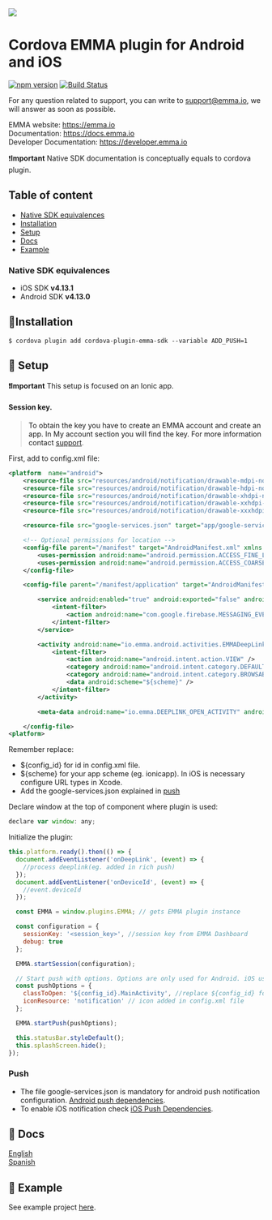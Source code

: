 <img src="https://emma.io/wp-content/uploads/2019/06/Logotipo-EMMA-Medium.png">

# Cordova EMMA plugin for Android and iOS

[![npm version](https://badge.fury.io/js/cordova-plugin-emma-sdk.svg)](https://badge.fury.io/js/cordova-plugin-emma-sdk)
[![Build Status](https://travis-ci.org/EMMADevelopment/Cordova-Plugin-EMMA-SDK.svg?branch=master)](https://travis-ci.org/EMMADevelopment/Cordova-Plugin-EMMA-SDK)

For any question related to support, you can write to support@emma.io, we will answer as soon as possible.

EMMA website: https://emma.io <br/>
Documentation: https://docs.emma.io <br/>
Developer Documentation: https://developer.emma.io <br />

❗️**Important** Native SDK documentation is conceptually equals to cordova plugin.

## Table of content

- [Native SDK equivalences](#native-sdk-equivalences)
- [Installation](#installation)
- [Setup](#setup)
- [Docs](#docs)
- [Example](#example)

### <a id="native-sdk-equivalences"> Native SDK equivalences

- iOS SDK **v4.13.1**
- Android SDK **v4.13.0**

## <a id="installation">📲Installation

```
$ cordova plugin add cordova-plugin-emma-sdk --variable ADD_PUSH=1
```

## <a id="setup"> 🚀 Setup

**❗️Important**
This setup is focused on an Ionic app.

#### Session key.

> To obtain the key you have to create an EMMA account and create an app. In My account section you will find the key. For more information contact [support](support@emma.io).

First, add to config.xml file:

```xml
<platform  name="android">
	<resource-file src="resources/android/notification/drawable-mdpi-notification.png" target="app/src/main/res/drawable-mdpi/notification.png" />
	<resource-file src="resources/android/notification/drawable-hdpi-notification.png" target="app/src/main/res/drawable-hdpi/notification.png" />
	<resource-file src="resources/android/notification/drawable-xhdpi-notification.png" target="app/src/main/res/drawable-xhdpi/notification.png" />
	<resource-file src="resources/android/notification/drawable-xxhdpi-notification.png" target="app/src/main/res/drawable-xxhdpi/notification.png" />
	<resource-file src="resources/android/notification/drawable-xxxhdpi-notification.png" target="app/src/main/res/drawable-xxxhdpi/notification.png" />

	<resource-file src="google-services.json" target="app/google-services.json" />

	<!-- Optional permissions for location -->
	<config-file parent="/manifest" target="AndroidManifest.xml" xmlns:android="http://schemas.android.com/apk/res/android">
		<uses-permission android:name="android.permission.ACCESS_FINE_LOCATION" />
		<uses-permission android:name="android.permission.ACCESS_COARSE_LOCATION" />
	</config-file>

	<config-file parent="/manifest/application" target="AndroidManifest.xml" xmlns:android="http://schemas.android.com/apk/res/android">

		<service android:enabled="true" android:exported="false" android:name="io.emma.android.push.EMMAFcmMessagingService">
			<intent-filter>
				<action android:name="com.google.firebase.MESSAGING_EVENT" />
			</intent-filter>
		</service>

		<activity android:name="io.emma.android.activities.EMMADeepLinkActivity" android:noHistory="true" android:theme="@android:style/Theme.NoDisplay">
			<intent-filter>
				<action android:name="android.intent.action.VIEW" />
				<category android:name="android.intent.category.DEFAULT" />
				<category android:name="android.intent.category.BROWSABLE" />
				<data android:scheme="${scheme}" />
			</intent-filter>
		</activity>

		<meta-data android:name="io.emma.DEEPLINK_OPEN_ACTIVITY" android:value="${config_id}.MainActivity" />

	</config-file>
<platform>
```

Remember replace:

- \${config_id} for id in config.xml file.
- \${scheme} for your app scheme (eg. ionicapp). In iOS is necessary configure URL types in Xcode.
- Add the google-services.json explained in [push](#push)

Declare window at the top of component where plugin is used:

```javascript
declare var window: any;
```

Initialize the plugin:

```javascript
this.platform.ready().then(() => {
  document.addEventListener('onDeepLink', (event) => {
    //process deeplink(eg. added in rich push)
  });
  document.addEventListener('onDeviceId', (event) => {
    //event.deviceId
  });

  const EMMA = window.plugins.EMMA; // gets EMMA plugin instance

  const configuration = {
    sessionKey: '<session_key>', //session key from EMMA Dashboard
    debug: true
  };

  EMMA.startSession(configuration);

  // Start push with options. Options are only used for Android. iOS use default app icon and open default controller
  const pushOptions = {
    classToOpen: '${config_id}.MainActivity', //replace ${config_id} for id in config.xml file
    iconResource: 'notification' // icon added in config.xml file
  };

  EMMA.startPush(pushOptions);

  this.statusBar.styleDefault();
  this.splashScreen.hide();
});
```

### <a id="push"> Push

- The file google-services.json is mandatory for android push notification configuration. [Android push dependencies](https://developer.emma.io/es/cordova/ionic-plugin#dependencias).
- To enable iOS notification check [iOS Push Dependencies](https://developer.emma.io/es/cordova/ionic-plugin#dependencias-1).

## <a id="docs"> 📑 Docs

[English](https://developer.emma.io/en/cordova/ionic-plugin) <br/>
[Spanish](https://developer.emma.io/es/cordova/ionic-plugin)

## <a id="example"> 📱 Example

See example project [here](https://github.com/EMMADevelopment/EMMAIonicExample/tree/master).
